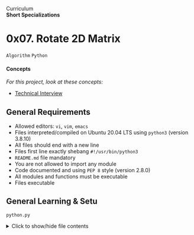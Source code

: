 Curriculum <br>
**Short Specializations** <br>

# 0x07. Rotate 2D Matrix

`Algorithm` `Python`

#### Concepts

_For this project, look at these concepts:_

* [Technical Interview](https://www.alx-intranet.hbtn.io/concepts/100005)

## General Requirements

* Allowed editors: `vi`, `vim`, `emacs`
* Files interpreted/compiled on Ubuntu 20.04 LTS using `python3` (version 3.8.10)
* All files should end with a new line
* Files first line exactly shebang `#!/usr/bin/python3`
* `README.md` file mandatory
* You are not allowed to import any module
* Code documented and using `PEP 8` style (version 2.8.0)
* All modules and functions must be executable
* Files executable

## General Learning & Setu

`python.py`
<details>
  <summary>Click to show/hide file contents</summary>

  ```python
  import sys, argv
  if __name__ == "__main__":

  class ClassAct:
  	pass

  def fn():
      pass
  ```
</details>
